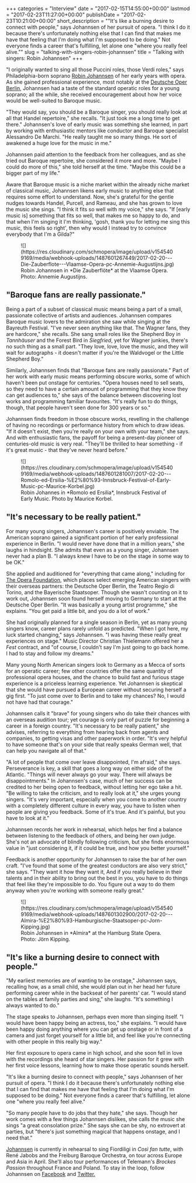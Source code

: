 +++
categories = "Interview"
date = "2017-02-15T14:55:00+00:00"
lastmod = "2017-02-23T11:27:00+00:00"
publishDate = "2017-02-23T10:21:00+00:00"
short_description = "&quot;It&#039;s like a burning desire to connect with people,&quot; says Johannsen of her pursuit of opera. &quot;I think I do it because there&#039;s unfortunately nothing else that I can find that makes me have that feeling that I&#039;m doing what I&#039;m supposed to be doing.&quot; Not everyone finds a career that&#039;s fulfilling, let alone one &quot;where you really feel alive.&quot;"
slug = "talking-with-singers-robin-johannsen"
title = "Talking with singers: Robin Johannsen"
+++

"I originally wanted to sing all those Puccini roles, those Verdi roles," says Philadelphia-born soprano [Robin Johannsen](/scene/people/robin-johannsen/) of her early years with opera. As she gained professional experience, most notably at the [Deutsche Oper Berlin](/scene/companies/deutsche-oper-berlin/), Johannsen had a taste of the standard operatic roles for a young soprano; all the while, she received encouragement about how her voice would be well-suited to Baroque music.

"They would say, you should be a Baroque singer, you should really look at all that Handel repertoire," she recalls. "It just took me a long time to get there." Johannsen's love of early music was something she learned, in part by working with enthusiastic mentors like conductor and Baroque specialist Alessandro De Marchi. "He really taught me so many things. He sort of awakened a huge love for the music in me."

Johannsen paid attention to the feedback from her colleagues, and as she tried out Baroque repertoire, she considered it more and more. "Maybe I could do more of this," she told herself at the time. "Maybe this could be a bigger part of my life."

Aware that Baroque music is a niche market within the already niche market of classical music, Johannsen likens early music to anything else that requires some effort to understand. Now, she's grateful for the gentle nudges towards Handel, Purcell, and Rameau, and she has grown to love the music she sings. "I think it fits so well with my voice," she says. "If [early music is] something that fits so well, that makes me so happy to do, and that when I'm singing it I'm thinking, 'gosh, thank you for letting me sing this music, this feels so right', then why would I instead try to convince everybody that I'm a Gilda?"

<figure data-type="image">
![](https://res.cloudinary.com/schmopera/image/upload/v1545409169/media/webhook-uploads/1487601267449/2017-02-20---Die-Zauberflote---Vlaamse-Opera-pc-Annemie-Augustijns.jpg)
<figcaption>Robin Johannsen in *Die Zauberflöte* at the Vlaamse Opera. Photo: Annemie Augustijns.</figcaption>
</figure>

## "Baroque fans are really passionate."

Being a part of a subset of classical music means being a part of a small, passionate collective of artists and audiences. Johannsen compares Baroque music lovers to the admiration she saw while singing at the Bayreuth Festival. "I've never seen anything like that. The Wagner fans, they are hardcore," she recalls. She sang small roles like the Shepherd Boy in *Tannhäuser* and the Forest Bird in *Siegfried*, yet for Wagner junkies, there's no such thing as a small part. "They love, love, love the music, and they will wait for autographs - it doesn't matter if you're the Waldvogel or the Little Shepherd Boy."

Similarly, Johannsen finds that "Baroque fans are really passionate." Part of her work with early music means performing obscure works, some of which haven't been put onstage for centuries. "Opera houses need to sell seats, so they need to have a certain amount of programming that they know they can get audiences to," she says of the balance between discovering lost works and programming familiar favourites. "It's really fun to do things, though, that people haven't seen done for 300 years or so."

Johannsen finds freedom in those obscure works, revelling in the challenge of having no recordings or performance history from which to draw ideas. "If it doesn't exist, then you're really on your own with your team," she says. And with enthusiastic fans, the payoff for being a present-day pioneer of centuries-old music is very real. "They'll be thrilled to hear something - if it's great music - that they've never heard before."

<figure data-type="image">
![](https://res.cloudinary.com/schmopera/image/upload/v1545409169/media/webhook-uploads/1487601281007/2017-02-20---Romolo-ed-Ersilia-%E2%80%93-Innsbruck-Festival-of-Early-Music-pc-Maurice-Korbel.jpg)
<figcaption>Robin Johannes in *Romolo ed Ersilia*, Innsbruck Festival of Early Music. Photo by Maurice Korbel.</figcaption>
</figure>

## "It's necessary to be really patient."

For many young singers, Johannsen's career is positively enviable. The American soprano gained a significant portion of her early professional experience in Berlin. "I would never have done that in a million years," she laughs in hindsight. She admits that even as a young singer, Johannsen never had a plan B. "I always knew I have to be on the stage in some way to be OK." 

She applied and auditioned for "everything that came along," including for [The Opera Foundation](http://operafoundation.org/about.html), which places select emerging American singers with their overseas partners: the Deutsche Oper Berlin, the Teatro Regio di Torino, and the Bayerische Staatsoper. Though she wasn't counting on it to work out, Johannsen soon found herself moving to Germany to start at the Deutsche Oper Berlin. "It was basically a young artist programme," she explains. "You get paid a little bit, and you do a lot of work."

She had originally planned for a single season in Berlin, yet as many young singers know, career plans rarely unfold as predicted. "When I got here, my luck started changing," says Johannsen. "I was having these really great experiences on stage." Music Director Christian Thielemann offered her a *Fest* contract, and "of course, I couldn't say I'm just going to go back home. I had to stay and follow my dreams."

Many young North American singers look to Germany as a Mecca of sorts for an operatic career; few other countries offer the same quantity of professional opera houses, and the chance to build fast and furious stage experience is a priceless learning experience. Yet Johannsen is skeptical that she would have pursued a European career without securing herself a gig first. "To just come over to Berlin and to take my chances? No, I would not have had that courage."

Johannsen calls it "brave" for young singers who do take their chances with an overseas audition tour; yet courage is only part of puzzle for beginning a career in a foreign country. "It's necessary to be really patient," she advises, referring to everything from hearing back from agents and companies, to getting visas and other paperwork in order. "It's very helpful to have someone that's on your side that really speaks German well, that can help you navigate all of that."

"A lot of people that come over leave disappointed, I'm afraid," she says. Perseverance is key, a skill that goes a long way on either side of the Atlantic. "Things will never always go your way. There will always be disappointments." In Johannsen's case, much of her success can be credited to her being open to feedback, without letting her ego take a hit. "Be willing to take the criticism, and to really look at it," she urges young singers. "It's very important, especially when you come to another country with a completely different culture in every way, you have to listen when people are giving you feedback. Some of it's true. And it's painful, but you have to look at it."

Johannsen records her work in rehearsal, which helps her find a balance between listening to the feedback of others, and being her own judge. She's not an advocate of blindly following criticism, but she finds enormous value in "just considering it, if it could be true, and how you better yourself."

Feedback is another opportunity for Johannsen to raise the bar of her own craft. "I've found that some of the greatest conductors are also very strict," she says. "They want it how they want it, And if you really believe in their talents and in their ability to bring out the best in you, you have to do things that feel like they're impossible to do. You figure out a way to do them anyway when you're working with someone really great."

<figure data-type="image">
![](https://res.cloudinary.com/schmopera/image/upload/v1545409169/media/webhook-uploads/1487601302900/2017-02-20---Almira-%E2%80%93-Hamburgische-Staatsoper-pc-Jorn-Kipping.jpg)
<figcaption>Robin Johannsen in *Almira* at the Hamburg State Opera. Photo: Jörn Kipping.</figcaption>
</figure>

## "It's like a burning desire to connect with people."

"My earliest memories are of wanting to be onstage," Johannsen says, recalling how, as a small child, she would plan out in her head her future performing career while in the backseat of her parents' car. "I would stand on the tables at family parties and sing," she laughs. "It's something I always wanted to do."

The stage speaks to Johannsen, perhaps even more than singing itself. "I would have been happy being an actress, too," she explains. "I would have been happy doing anything where you can get up onstage or in front of a camera and just forget yourself for a little bit, and feel like you're connecting with other people in this really big way."

Her first exposure to opera came in high school, and she soon fell in love with the recordings she heard of star singers. Her passion for it grew with her first voice lessons, learning how to make those operatic sounds herself.

"It's like a burning desire to connect with people," says Johannsen of her pursuit of opera. "I think I do it because there's unfortunately nothing else that I can find that makes me have that feeling that I'm doing what I'm supposed to be doing." Not everyone finds a career that's fulfilling, let alone one "where you really feel alive."

"So many people have to do jobs that they hate," she says. Though her work comes with a few things Johannsen dislikes, she calls the music she sings "a great consolation prize." She says she can be shy, no extrovert at parties, but "there's just something magical that happens onstage, and I need that." 

[Johannsen](http://www.robinjohannsen.com/index.php/schedule-2/current-events) is currently in rehearsal to sing Fiordiligi in *Così fan tutte*, with René Jabobs and the Freiburg Baroque Orchestra, on tour across Europe and Asia in April. She'll also tour performances of Telemann's *Brockes Passion* throughout France and Poland. To stay in the loop, follow Johannsen on [Facebook](https://www.facebook.com/robinjohannsenopera) and [Twitter.](https://twitter.com/robin_johannsen)
